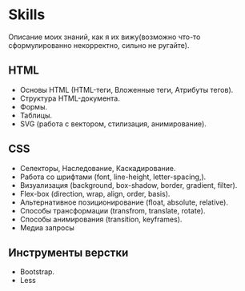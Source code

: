 # Skills
Описание моих знаний, как я их вижу(возможно что-то сформулированно некорректно, сильно не ругайте).

## HTML

- Основы HTML (HTML-теги, Вложенные теги, Атрибуты тегов).
- Структура HTML-документа.
- Формы.
- Таблицы.
- SVG (работа с вектором, стилизация, анимирование).

## CSS

- Селекторы, Наследование, Каскадирование.
- Работа со шрифтами (font, line-height, letter-spacing,).
- Визуализация (background, box-shadow, border, gradient, filter).
- Flex-box (direction, wrap, align, order, basis).
- Альтернативное позиционирование (float, absolute, relative).
- Способы трансформации (transfrom, translate, rotate).
- Способы анимирования (transition, keyframes).
- Медиа запросы

## Инструменты верстки
- Bootstrap.
- Less
